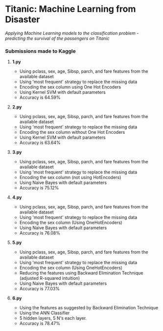 # Titanic: Machine Learning from Disaster

*Applying Machine Learning models to the classification problem - predicting the survival of the passengers on Titanic*

### Submissions made to Kaggle

1. **1.py**
	* Using pclass, sex, age, Sibsp, parch, and fare features from the available dataset
	* Using 'most frequent' strategy to replace the missing data
	* Encoding the sex column using One Hot Encoders
	* Using Kernel SVM with default parameters
	* Accuracy is 64.59%
	
2. **2.py**
	* Using pclass, sex, age, Sibsp, parch, and fare features from the available dataset
	* Using 'most frequent' strategy to replace the missing data
	* Encoding the sex column without One Hot Encoders
	* Using Kernel SVM with default parameters
	* Accuracy is 63.64%	

3. **3.py**
	* Using pclass, sex, age, Sibsp, parch, and fare features from the available dataset
	* Using 'most frequent' strategy to replace the missing data
	* Encoding the sex column (not using HotEncoders)
	* Using Naive Bayes with default parameters
	* Accuracy is 75.12%
	
4. **4.py**
	* Using pclass, sex, age, Sibsp, parch, and fare features from the available dataset
	* Using 'most frequent' strategy to replace the missing data
	* Encoding the sex column (Using OneHotEncoders)
	* Using Naive Bayes with default parameters
	* Accuracy is 76.08%
	
5. **5.py**
	* Using pclass, sex, age, Sibsp, parch, and fare features from the available dataset
	* Using 'most frequent' strategy to replace the missing data
	* Encoding the sex column (Using OneHotEncoders)
	* Reducing the features using Backward Elimination Technique (adjusted R-squared intuition)
	* Using Naive Bayes with default parameters
	* Accuracy is 77.03%
	
6. **6.py**
	* Using the features as suggested by Backward Elimination Technique
	* Using the ANN Classifier
	* 5 hidden layers, 5 N's each layer.
	* Accuracy is 78.47%